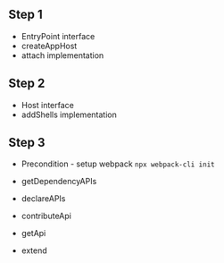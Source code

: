 ## Step 1

* EntryPoint interface
* createAppHost
* attach implementation

## Step 2

* Host interface
* addShells implementation

## Step 3

* Precondition - setup webpack `npx webpack-cli init`

* getDependencyAPIs
* declareAPIs
* contributeApi
* getApi
* extend